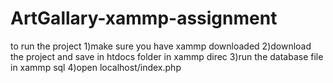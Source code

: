 # ArtGallary-xammp-assignment

to run the project
1)make sure you have xammp downloaded 
2)download the project and save in htdocs folder in xammp direc
3)run the database file in xammp sql
4)open localhost/index.php 
